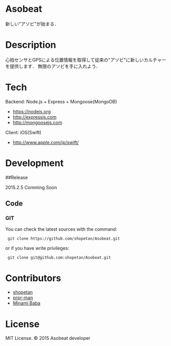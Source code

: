 # Asobeat

新しい"アソビ"が始まる．

# Description

心拍センサとGPSによる位置情報を取得して従来の"アソビ"に新しいカルチャーを提供します．
無限のアソビを手に入れよう．

# Tech

Backend: Node.js + Express + Mongoose(MongoDB) 

* https://nodejs.org
* http://expressjs.com
* http://mongoosejs.com

Client: iOS(Swift)

* http://www.apple.com/jp/swift/

# Development


##Release

2015.2.5 Comming Soon

## Code

### GIT

You can check the latest sources with the command:

```
 git clone https://github.com/shopetan/Asobeat.git
 ```

or if you have write privileges:

```
 git clone git@github.com:shopetan/Asobeat.git
 ```


# Contributors

* [shopetan](https://github.com/shopetan)
* [prpr-man](https://github.com/prpr-man)
* [Minami Baba](https://github.com/minami1389)

# License

MIT License. © 2015 Asobeat developer
